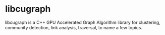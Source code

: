 # libcugraph

libcugraph is a C++ GPU Accelerated Graph Algorithm library for clustering, 
community detection, link analysis, traversal, to name a few topics.  
